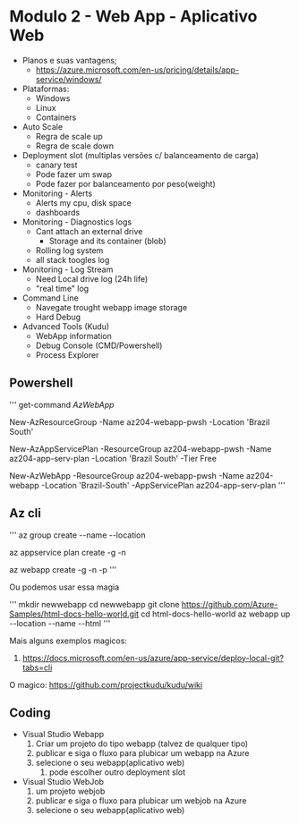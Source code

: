 # Modulo 2 - Web App - Aplicativo Web

* Planos e suas vantagens;
    * https://azure.microsoft.com/en-us/pricing/details/app-service/windows/
* Plataformas:
    * Windows
    * Linux
    * Containers
* Auto Scale
    * Regra de scale up 
    * Regra de scale down
* Deployment slot (multiplas versões c/ balanceamento de carga)
    * canary test
    * Pode fazer um swap
    * Pode fazer por balanceamento por peso(weight)
* Monitoring - Alerts
    * Alerts my cpu, disk space
    * dashboards
* Monitoring - Diagnostics logs
    * Cant attach an external drive
        * Storage and its container (blob)
    * Rolling log system
    * all stack toogles log
* Monitoring - Log Stream
    * Need Local drive log (24h life)
    * "real time" log
* Command Line
    * Navegate trought webapp image storage
    * Hard Debug
* Advanced Tools (Kudu)
    * WebApp information
    * Debug Console (CMD/Powershell)
    * Process Explorer


## Powershell

'''
get-command *AzWebApp*


New-AzResourceGroup -Name az204-webapp-pwsh -Location 'Brazil South'

New-AzAppServicePlan -ResourceGroup az204-webapp-pwsh -Name az204-app-serv-plan -Location 'Brazil South' -Tier Free

New-AzWebApp -ResourceGroup az204-webapp-pwsh -Name az204-webapp -Location 'Brazil-South' -AppServicePlan az204-app-serv-plan
'''

## Az cli

'''
az group create --name <name> --location <location>

az appservice plan create -g <group-name> -n <name> 

az webapp create -g <group-name> -n <unique-name> -p <plan-name>
'''

Ou podemos usar essa magia 

'''
mkdir newwebapp
cd newwebapp
git clone https://github.com/Azure-Samples/html-docs-hello-world.git
cd html-docs-hello-world
az webapp up --location <location> --name <unique> --html
'''

Mais alguns exemplos magicos:

1. https://docs.microsoft.com/en-us/azure/app-service/deploy-local-git?tabs=cli

O magico: https://github.com/projectkudu/kudu/wiki

## Coding

* Visual Studio Webapp
    1. Criar um projeto do tipo webapp (talvez de qualquer tipo)
    1. publicar e siga o fluxo para plubicar um webapp na Azure
    1. selecione o seu webapp(aplicativo web)
        1. pode escolher outro deployment slot
* Visual Studio WebJob
    1. um projeto webjob
    1. publicar e siga o fluxo para plubicar um webjob na Azure
    1. selecione o seu webapp(aplicativo web)
